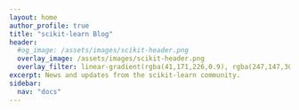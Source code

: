 ```yaml
---
layout: home
author_profile: true
title: "scikit-learn Blog"
header:
  #og_image: /assets/images/scikit-header.png
  overlay_image: /assets/images/scikit-header.png
  overlay_filter: linear-gradient(rgba(41,171,226,0.9), rgba(247,147,30,0.9))
excerpt: News and updates from the scikit-learn community.
sidebar:
  nav: "docs"
---
```


